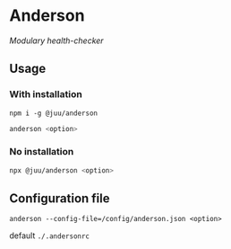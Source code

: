 # Anderson
_Modulary health-checker_

## Usage
### With installation
```shell
npm i -g @juu/anderson
```
```sh
anderson <option>
``` 
### No installation
```sh
npx @juu/anderson <option>
```

## Configuration file
```
anderson --config-file=/config/anderson.json <option>
```
default `./.andersonrc`
